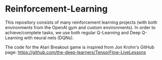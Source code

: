 # Reinforcement-Learning

This repository consists of many reinforcement learning projects (with both environments from the OpenAI gym and custom environments). In order to achieve/complete tasks, we use both regular Q-Learning and Deep Q-Learning with neural nets (DQNs). 

The code for the Atari Breakout game is inspired from Jon Krohn's GitHub page: https://github.com/the-deep-learners/TensorFlow-LiveLessons

